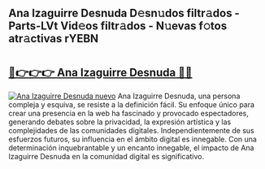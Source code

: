 ## Ana Izaguirre Desnuda D𝚎sn𝚞dos filtr𝚊dos - Parts-LVt Vid𝚎os filtr𝚊dos - N𝚞evas f𝚘tos atr𝚊ctivas rYEBN

# <h2><a href="http://mb5ld8h.tromn.icu/?c=Ana+Izaguirre+Desnuda">🔗👉👉👉 Ana Izaguirre Desnuda 🔗🔗</a></h2>

[![Ana Izaguirre Desnuda nuevo](https://i.imgur.com/pEAQMta.gif)](http://mb5ld8h.tromn.icu/?c=Ana+Izaguirre+Desnuda)
Ana Izaguirre Desnuda, una persona compleja y esquiva, se resiste a la definición fácil. Su enfoque único para crear una presencia en la web ha fascinado y provocado espectadores, generando debates sobre la privacidad, la expresión artística y las complejidades de las comunidades digitales. Independientemente de sus esfuerzos futuros, su influencia en el ámbito digital es innegable. Con una determinación inquebrantable y un encanto innegable, el impacto de Ana Izaguirre Desnuda en la comunidad digital es significativo.
